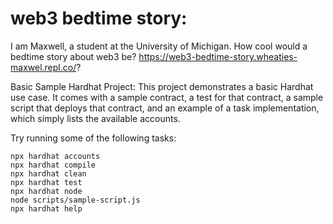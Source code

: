 # web3 bedtime story:
I am Maxwell, a student at the University of Michigan. How cool would a bedtime story about web3 be? https://web3-bedtime-story.wheaties-maxwel.repl.co/?

Basic Sample Hardhat Project: This project demonstrates a basic Hardhat use case. It comes with a sample contract, a test for that contract, a sample script that deploys that contract, and an example of a task implementation, which simply lists the available accounts.

Try running some of the following tasks:

```shell
npx hardhat accounts
npx hardhat compile
npx hardhat clean
npx hardhat test
npx hardhat node
node scripts/sample-script.js
npx hardhat help
```
